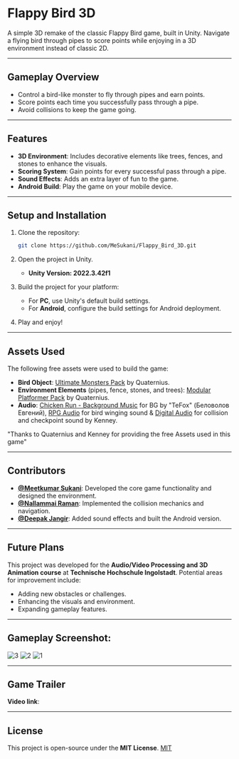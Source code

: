 # Flappy Bird 3D

A simple 3D remake of the classic Flappy Bird game, built in Unity. Navigate a flying bird through pipes to score points while enjoying in a 3D environment instead of classic 2D.

---

## Gameplay Overview

- Control a bird-like monster to fly through pipes and earn points.
- Score points each time you successfully pass through a pipe.
- Avoid collisions to keep the game going.

---

## Features

- **3D Environment**: Includes decorative elements like trees, fences, and stones to enhance the visuals.
- **Scoring System**: Gain points for every successful pass through a pipe.
- **Sound Effects**: Adds an extra layer of fun to the game.
- **Android Build**: Play the game on your mobile device.

---

## Setup and Installation

1. Clone the repository:
   ```bash
   git clone https://github.com/MeSukani/Flappy_Bird_3D.git
   ```
   

2. Open the project in Unity.
   - **Unity Version: 2022.3.42f1**

3. Build the project for your platform:
   - For **PC**, use Unity's default build settings.
   - For **Android**, configure the build settings for Android deployment.

4. Play and enjoy!

---

## Assets Used


The following free assets were used to build the game:

- **Bird Object**: [Ultimate Monsters Pack](https://quaternius.com/packs/ultimatemonsters.html) by Quaternius.
- **Environment Elements** (pipes, fence, stones, and trees): [Modular Platformer Pack](https://quaternius.com/packs/modularplatformer.html) by Quaternius.
- **Audio**: [Chicken Run - Background Music](https://opengameart.org/content/chicken-run-background-music) for BG by "TeFox" (Беловолов Евгений), [RPG Audio](https://kenney.nl/assets/rpg-audio) for bird winging sound & [Digital Audio](https://kenney.nl/assets/digital-audio) for collision and checkpoint sound by Kenney.

"Thanks to Quaternius and Kenney for providing the free Assets used in this game"


---

## Contributors

- **[@Meetkumar Sukani](https://github.com/MeSukani)**: Developed the core game functionality and designed the environment.
- **[@Nallammai Raman](https://github.com/NallammaiRaman)**: Implemented the collision mechanics and navigation.
- **[@Deepak Jangir](https://github.com/djangir121)**: Added sound effects and built the Android version.

---

## Future Plans

This project was developed for the **Audio/Video Processing and 3D Animation course** at **Technische Hochschule Ingolstadt**. Potential areas for improvement include:

- Adding new obstacles or challenges.
- Enhancing the visuals and environment.
- Expanding gameplay features.


---
## Gameplay Screenshot:
![3](https://github.com/user-attachments/assets/77bed68f-b8c4-44d8-8aca-1be9b2de7470)
![2](https://github.com/user-attachments/assets/e8a46589-73ea-4088-a33f-dc9f1495c566)
![1](https://github.com/user-attachments/assets/385e4fec-380e-4082-a5a6-4cec13e69469)



---

## Game Trailer

**Video link**:


---

## License

This project is open-source under the **MIT License**.
[MIT](https://choosealicense.com/licenses/mit/)



